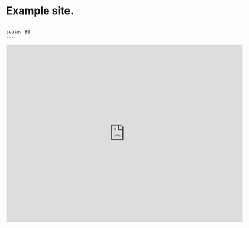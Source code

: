 # Example site.

```{image} /_static/example.png
---
scale: 80
---
```

<iframe src="https://myhub.autodesk360.com/ue29bad5c/g/shares/SH7f1edQT22b515c761e3882229cde84b557?viewState=NoIgbgDAdAjCA0IDeAdEAXAngBwKZoC40ARXAZwEsBzAOzXjQEMyzd1C0AWAMwBMBWCACMAzAE4AtAHYRQoRJ64REgByMxKiTH4iATEIBsjGGKmcpaAL4gAukA" allowfullscreen="true"
webkitallowfullscreen="true" mozallowfullscreen="true"
width="640" height="480" frameborder="0"></iframe>
